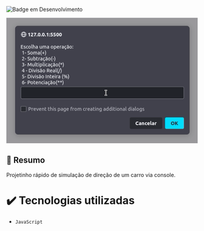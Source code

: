 ![Badge em Desenvolvimento](http://img.shields.io/static/v1?label=STATUS&message=CONCLUIDO&color=GREEN&style=for-the-badge) 

<img src="/Images/Calculadora JS.gif">

## 📄 Resumo

Projetinho rápido de simulação de direção de um carro via console.

# ✔️ Tecnologias utilizadas

- ``JavaScript``